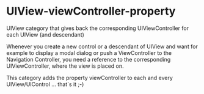 UIView-viewController-property
==============================

UIView category that gives back the corresponding UIViewController for each UIView (and descendant)

Whenever you create a new control or a descendant of UIView and want for example to display a modal dialog or push a ViewController to the Navigation Controller, you need a reference to the corresponding UIViewController, where the view is placed on.

This category adds the property viewController to each and every UIView/UIControl ... that´s it ;-)
